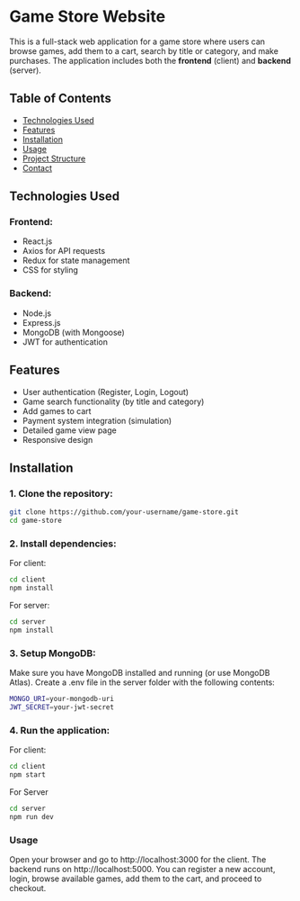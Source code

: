 # Game Store Website

This is a full-stack web application for a game store where users can browse games, add them to a cart, search by title or category, and make purchases. The application includes both the **frontend** (client) and **backend** (server).

## Table of Contents
- [Technologies Used](#technologies-used)
- [Features](#features)
- [Installation](#installation)
- [Usage](#usage)
- [Project Structure](#project-structure)
- [Contact](#contact)

## Technologies Used
### Frontend:
- React.js
- Axios for API requests
- Redux for state management
- CSS for styling

### Backend:
- Node.js
- Express.js
- MongoDB (with Mongoose)
- JWT for authentication

## Features
- User authentication (Register, Login, Logout)
- Game search functionality (by title and category)
- Add games to cart
- Payment system integration (simulation)
- Detailed game view page
- Responsive design

## Installation

### 1. Clone the repository:
```bash
git clone https://github.com/your-username/game-store.git
cd game-store
```
### 2. Install dependencies:
For client:
```bash
cd client
npm install
```
For server:
```bash
cd server
npm install
```
### 3. Setup MongoDB:
Make sure you have MongoDB installed and running (or use MongoDB Atlas).
Create a .env file in the server folder with the following contents:
```bash
MONGO_URI=your-mongodb-uri
JWT_SECRET=your-jwt-secret
```
### 4. Run the application:
For client:
```bash
cd client
npm start
```
For Server
```bash
cd server
npm run dev
```
### Usage
Open your browser and go to http://localhost:3000 for the client.
The backend runs on http://localhost:5000.
You can register a new account, login, browse available games, add them to the cart, and proceed to checkout.


